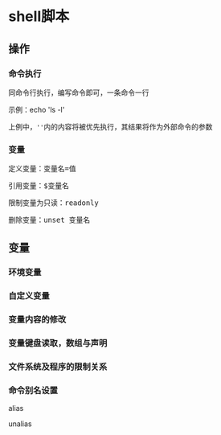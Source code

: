 # shell脚本

## 操作

### 命令执行

同命令行执行，编写命令即可，一条命令一行

示例：echo 'ls -l'

上例中，`''`内的内容将被优先执行，其结果将作为外部命令的参数

### 变量

定义变量：<kbd>变量名=值</kbd>

引用变量：<kbd>$变量名</kbd>

限制变量为只读：<kbd>readonly</kbd>

删除变量：<kbd>unset 变量名</kbd>

## 变量

### 环境变量

### 自定义变量

### 变量内容的修改

### 变量键盘读取，数组与声明

### 文件系统及程序的限制关系

### 命令别名设置

alias

unalias